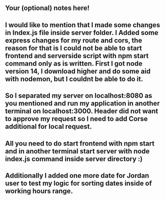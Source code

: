 ## Your (optional) notes here!

## I would like to mention that I made some changes in Index.js file inside server folder. I Added some express changes for my route and cors, the reason for that is I could not be able to start frontend and serverside script with npm start command only as is written. First I got node version 14, I download higher and do some aid with nodemon, but I couldnt be able to do it.

## So I separated my server on localhost:8080 as you mentioned and run my application in another terminal on localhost:3000. Header did not want to approve my request so I need to add Corse additional for local request.

## All you need to do start frontend with npm start and in another terminal start server with node index.js command inside server directory :)

## Additionally I added one more date for Jordan user to test my logic for sorting dates inside of working hours range.
